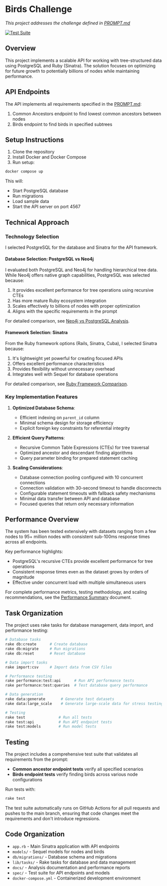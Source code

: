 # Birds Challenge

_This project addresses the challenge defined in [PROMPT.md](docs/PROMPT.md)_

[![Test Suite](https://github.com/USERNAME/birds/actions/workflows/test.yml/badge.svg)](https://github.com/USERNAME/birds/actions/workflows/test.yml)

## Overview

This project implements a scalable API for working with tree-structured data using PostgreSQL and Ruby (Sinatra). The solution focuses on optimizing for future growth to potentially billions of nodes while maintaining performance.

## API Endpoints

The API implements all requirements specified in the [PROMPT.md](docs/PROMPT.md):

1. Common Ancestors endpoint to find lowest common ancestors between nodes
2. Birds endpoint to find birds in specified subtrees

## Setup Instructions

1. Clone the repository
2. Install Docker and Docker Compose
3. Run setup:

```bash
docker compose up
```

This will:

- Start PostgreSQL database
- Run migrations
- Load sample data
- Start the API server on port 4567

## Technical Approach

### Technology Selection

I selected PostgreSQL for the database and Sinatra for the API framework.

#### Database Selection: PostgreSQL vs Neo4j

I evaluated both PostgreSQL and Neo4j for handling hierarchical tree data. While Neo4j offers native graph capabilities, PostgreSQL was selected because:

1. It provides excellent performance for tree operations using recursive CTEs
2. Has more mature Ruby ecosystem integration
3. Scales effectively to billions of nodes with proper optimization
4. Aligns with the specific requirements in the prompt

For detailed comparison, see [Neo4j vs PostgreSQL Analysis](docs/neoj4-vs-postgres.md).

#### Framework Selection: Sinatra

From the Ruby framework options (Rails, Sinatra, Cuba), I selected Sinatra because:

1. It's lightweight yet powerful for creating focused APIs
2. Offers excellent performance characteristics
3. Provides flexibility without unnecessary overhead
4. Integrates well with Sequel for database operations

For detailed comparison, see [Ruby Framework Comparison](docs/ruby-framework-comparison.md).

### Key Implementation Features

1. **Optimized Database Schema**:

   - Efficient indexing on `parent_id` column
   - Minimal schema design for storage efficiency
   - Explicit foreign key constraints for referential integrity

2. **Efficient Query Patterns**:

   - Recursive Common Table Expressions (CTEs) for tree traversal
   - Optimized ancestor and descendant finding algorithms
   - Query parameter binding for prepared statement caching

3. **Scaling Considerations**:
   - Database connection pooling configured with 10 concurrent connections
   - Connection validation with 30-second timeout to handle disconnects
   - Configurable statement timeouts with fallback safety mechanisms
   - Minimal data transfer between API and database
   - Focused queries that return only necessary information

## Performance Overview

The system has been tested extensively with datasets ranging from a few nodes to 95+ million nodes with consistent sub-100ms response times across all endpoints.

Key performance highlights:

- PostgreSQL's recursive CTEs provide excellent performance for tree operations
- Consistent response times even as the dataset grows by orders of magnitude
- Effective under concurrent load with multiple simultaneous users

For complete performance metrics, testing methodology, and scaling recommendations, see the [Performance Summary](docs/performance-summary.md) document.

## Task Organization

The project uses rake tasks for database management, data import, and performance testing:

```bash
# Database tasks
rake db:create      # Create database
rake db:migrate     # Run migrations
rake db:reset       # Reset database

# Data import tasks
rake import:csv     # Import data from CSV files

# Performance testing
rake performance:test:api      # Run API performance tests
rake performance:test:queries  # Test database query performance

# Data generation
rake data:generate       # Generate test datasets
rake data:large_scale    # Generate large-scale data for stress testing

# Testing
rake test               # Run all tests
rake test:api           # Run API endpoint tests
rake test:models        # Run model tests
```

## Testing

The project includes a comprehensive test suite that validates all requirements from the prompt:

- **Common ancestor endpoint tests** verify all specified scenarios
- **Birds endpoint tests** verify finding birds across various node configurations

Run tests with:

```bash
rake test
```

The test suite automatically runs on GitHub Actions for all pull requests and pushes to the main branch, ensuring that code changes meet the requirements and don't introduce regressions.

## Code Organization

- `app.rb` - Main Sinatra application with API endpoints
- `models/` - Sequel models for nodes and birds
- `db/migrations/` - Database schema and migrations
- `lib/tasks/` - Rake tasks for database and data management
- `docs/` - Analysis documentation and performance reports
- `spec/` - Test suite for API endpoints and models
- `docker-compose.yml` - Containerized development environment
